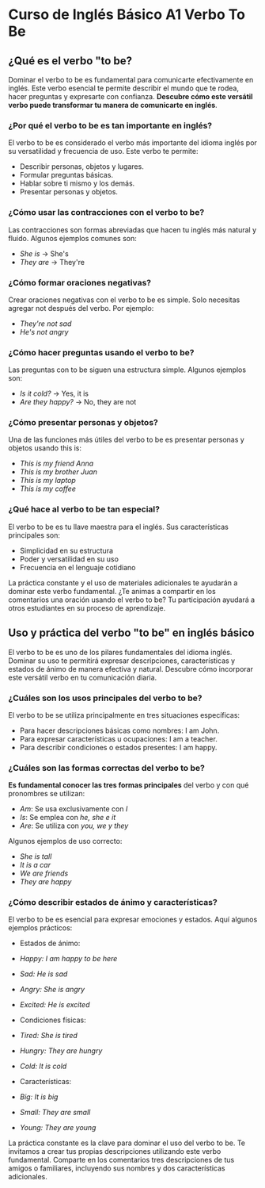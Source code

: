 # Curso de Inglés Básico A1 Verbo To Be

## ¿Qué es el verbo "to be?

Dominar el verbo to be es fundamental para comunicarte efectivamente en inglés. Este verbo esencial te permite describir el mundo que te rodea, hacer preguntas y expresarte con confianza. **Descubre cómo este versátil verbo puede transformar tu manera de comunicarte en inglés**.

### ¿Por qué el verbo to be es tan importante en inglés?

El verbo to be es considerado el verbo más importante del idioma inglés por su versatilidad y frecuencia de uso. Este verbo te permite:

- Describir personas, objetos y lugares.
- Formular preguntas básicas.
- Hablar sobre ti mismo y los demás.
- Presentar personas y objetos.

### ¿Cómo usar las contracciones con el verbo to be?

Las contracciones son formas abreviadas que hacen tu inglés más natural y fluido. Algunos ejemplos comunes son:

- *She is* → She's
- *They are* → They're

### ¿Cómo formar oraciones negativas?

Crear oraciones negativas con el verbo to be es simple. Solo necesitas agregar not después del verbo. Por ejemplo:

- *They're not sad*
- *He's not angry*

### ¿Cómo hacer preguntas usando el verbo to be?

Las preguntas con to be siguen una estructura simple. Algunos ejemplos son:

- *Is it cold?* → Yes, it is
- *Are they happy?* → No, they are not

### ¿Cómo presentar personas y objetos?
Una de las funciones más útiles del verbo to be es presentar personas y objetos usando this is:

- *This is my friend Anna*
- *This is my brother Juan*
- *This is my laptop*
- *This is my coffee*

### ¿Qué hace al verbo to be tan especial?

El verbo to be es tu llave maestra para el inglés. Sus características principales son:

- Simplicidad en su estructura
- Poder y versatilidad en su uso
- Frecuencia en el lenguaje cotidiano

La práctica constante y el uso de materiales adicionales te ayudarán a dominar este verbo fundamental. ¿Te animas a compartir en los comentarios una oración usando el verbo to be? Tu participación ayudará a otros estudiantes en su proceso de aprendizaje.

## Uso y práctica del verbo "to be" en inglés básico

El verbo to be es uno de los pilares fundamentales del idioma inglés. Dominar su uso te permitirá expresar descripciones, características y estados de ánimo de manera efectiva y natural. Descubre cómo incorporar este versátil verbo en tu comunicación diaria.

### ¿Cuáles son los usos principales del verbo to be?

El verbo to be se utiliza principalmente en tres situaciones específicas:

- Para hacer descripciones básicas como nombres: I am John.
- Para expresar características u ocupaciones: I am a teacher.
- Para describir condiciones o estados presentes: I am happy.

### ¿Cuáles son las formas correctas del verbo to be?

**Es fundamental conocer las tres formas principales** del verbo y con qué pronombres se utilizan:

- *Am*: Se usa exclusivamente con *I*
- *Is*: Se emplea con *he, she e it*
- *Are*: Se utiliza con *you, we y they*

Algunos ejemplos de uso correcto:

- *She is tall*
- *It is a car*
- *We are friends*
- *They are happy*

### ¿Cómo describir estados de ánimo y características?

El verbo to be es esencial para expresar emociones y estados. Aquí algunos ejemplos prácticos:

- Estados de ánimo:

 - *Happy: I am happy to be here*
 - *Sad: He is sad*
 - *Angry: She is angry*
 - *Excited: He is excited*

- Condiciones físicas:

 - *Tired: She is tired*
 - *Hungry: They are hungry*
 - *Cold: It is cold*

- Características:

 - *Big: It is big*
 - *Small: They are small*
 - *Young: They are young*
 
La práctica constante es la clave para dominar el uso del verbo to be. Te invitamos a crear tus propias descripciones utilizando este verbo fundamental. Comparte en los comentarios tres descripciones de tus amigos o familiares, incluyendo sus nombres y dos características adicionales.

